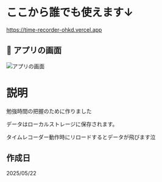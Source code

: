 # ここから誰でも使えます↓
https://time-recorder-ohkd.vercel.app

## 📸 アプリの画面

![アプリの画面](public/images/appImage.png)

# 説明　

勉強時間の把握のために作りました

データはローカルストレージに保存されます。

タイムレコーダー動作時にリロードするとデータが飛びます泣


## 作成日　
2025/05/22




